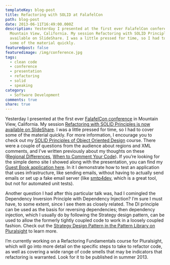 ```yaml
---
templateKey: blog-post
title: Refactoring with SOLID at FalafelCon
path: blog-post
date: 2013-06-11T16:49:00.000Z
description: Yesterday I presented at the first ever FalafelCon conference in
  Mountain View, California. My session Refactoring with SOLID Principles is now
  available on SlideShare. I was a little pressed for time, so I had to cover
  some of the material quickly.
featuredpost: false
featuredimage: /img/conference.jpg
tags:
  - clean code
  - conference
  - presentation
  - refactoring
  - solid
  - speaking
category:
  - Software Development
comments: true
share: true
---
```

[](http://www.falafel.com/falafel-con-2013)Yesterday I presented at the first ever [FalafelCon conference](http://www.falafel.com/falafel-con-2013) in Mountain View, California. My session [Refactoring with SOLID Principles is now available on SlideShare](https://www.slideshare.net/ardalis/refactoring-withsolid). I was a little pressed for time, so I had to cover some of the material quickly. For more information, I encourage you to check out my [SOLID Principles of Object Oriented Design](https://pluralsight.com/training/Courses/TableOfContents/principles-oo-design) course. There were a couple of questions from the audience about regions and XML comments, and I’ve written previously about my thoughts on these ([Regional Differences](/regional-differences), [When to Comment Your Code](/when-to-comment-your-code)). If you’re looking for the simple demo site I showed along with the presentation, you can find my [Guest Book application here](https://bitbucket.org/ardalis/guestbook). In it I demonstrate how to test an application that uses infrastructure, like sending emails, without having to actually send emails or set up a fake email server (like [smtp4dev](http://smtp4dev.codeplex.com/), which is a great tool, but not for automated unit tests).

Another question I had after this particular talk was, had I comingled the Dependency Inversion Principle with Dependency Injection? I’m sure I must have, to some extent, since I see them as closely related. The DI principle can be used as the basis for reversing dependencies; then dependency injection, which I usually do by following the Strategy design pattern, can be used to allow the formerly tightly coupled code to work in a loosely coupled fashion. Check out the [Strategy Design Pattern in the Pattern Library on Pluralsight](http://pluralsight.com/training/Courses/TableOfContents/patterns-library) to learn more.

I’m currently working on a Refactoring Fundamentals course for Pluralsight, which will go into more detail on the specific steps to take to refactor code, as well as covering a wide range of code smells that may be indicators that refactoring is warranted. Look for it to be published in summer 2013.